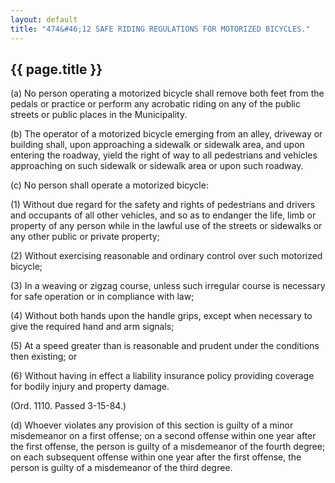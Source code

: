 ---
layout: default 
title: "474&#46;12 SAFE RIDING REGULATIONS FOR MOTORIZED BICYCLES."---

{{ page.title }}
----------------

​(a) No person operating a motorized bicycle shall remove both feet from
the pedals or practice or perform any acrobatic riding on any of the
public streets or public places in the Municipality.

​(b) The operator of a motorized bicycle emerging from an alley,
driveway or building shall, upon approaching a sidewalk or sidewalk
area, and upon entering the roadway, yield the right of way to all
pedestrians and vehicles approaching on such sidewalk or sidewalk area
or upon such roadway.

​(c) No person shall operate a motorized bicycle:

​(1) Without due regard for the safety and rights of pedestrians and
drivers and occupants of all other vehicles, and so as to endanger the
life, limb or property of any person while in the lawful use of the
streets or sidewalks or any other public or private property;

​(2) Without exercising reasonable and ordinary control over such
motorized bicycle;

​(3) In a weaving or zigzag course, unless such irregular course is
necessary for safe operation or in compliance with law;

​(4) Without both hands upon the handle grips, except when necessary to
give the required hand and arm signals;

​(5) At a speed greater than is reasonable and prudent under the
conditions then existing; or

​(6) Without having in effect a liability insurance policy providing
coverage for bodily injury and property damage.

(Ord. 1110. Passed 3-15-84.)

​(d) Whoever violates any provision of this section is guilty of a minor
misdemeanor on a first offense; on a second offense within one year
after the first offense, the person is guilty of a misdemeanor of the
fourth degree; on each subsequent offense within one year after the
first offense, the person is guilty of a misdemeanor of the third
degree.
